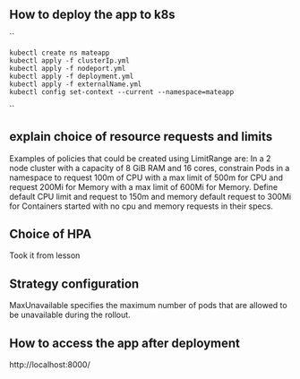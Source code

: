 ##  How to deploy the app to k8s

``

    kubectl create ns mateapp
    kubectl apply -f clusterIp.yml 
    kubectl apply -f nodeport.yml 
    kubectl apply -f deployment.yml 
    kubectl apply -f externalName.yml
    kubectl config set-context --current --namespace=mateapp
``

## explain choice of resource requests and limits

Examples of policies that could be created using LimitRange are:
In a 2 node cluster with a capacity of 8 GiB RAM and 16 cores, constrain Pods in a namespace to request 100m of CPU with a max limit of 500m for CPU and request 200Mi for Memory with a max limit of 600Mi for Memory.
Define default CPU limit and request to 150m and memory default request to 300Mi for Containers started with no cpu and memory requests in their specs.

## Choice of HPA

Took it from lesson

##  Strategy configuration

MaxUnavailable specifies the maximum number of pods that are allowed to be unavailable during the rollout.

## How to access the app after deployment

http://localhost:8000/
